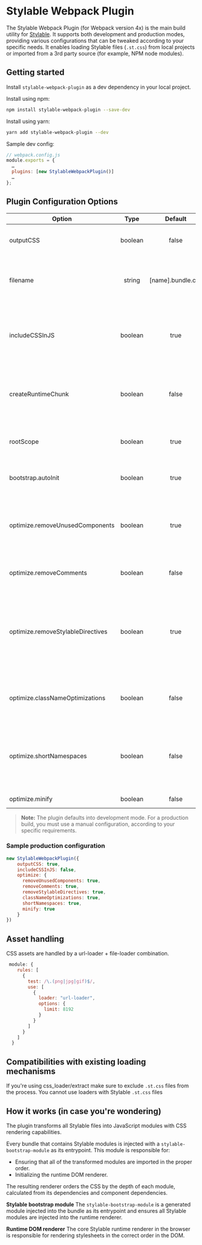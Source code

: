 # Stylable Webpack Plugin

The Stylable Webpack Plugin (for Webpack version 4x) is the main build utility for [Stylable](https://stylable.io/). It supports both development and production modes, providing various configurations that can be tweaked according to your specific needs. It enables loading Stylable files (`.st.css`) from local projects or imported from a 3rd party source (for example, NPM node modules).

## Getting started
Install `stylable-webpack-plugin` as a dev dependency in your local project.

Install using npm:
```bash
npm install stylable-webpack-plugin --save-dev
```

Install using yarn:
```bash
yarn add stylable-webpack-plugin --dev
```

 Sample dev config:
```js
// webpack.config.js
module.exports = {
  …
  plugins: [new StylableWebpackPlugin()]
  …
};
```
## Plugin Configuration Options
| Option	| Type	| Default	| Description |
|---------|:-----:|:--------:|--------------|
|outputCSS | boolean |	false	| Generate CSS asset files per bundle |
|filename	| string | [name].bundle.css	| The name of the CSS bundle file when outputCSS is enabled |
|includeCSSInJS |	boolean	| true |	Include target CSS in the JavaScript modules (used by runtime renderer) |
| createRuntimeChunk | boolean | false | Move **all** Stylable modules into a separate chunk with a runtime renderer |
| rootScope | boolean | true | Enable automatically scoping the root component |
| bootstrap.autoInit | boolean | true | Initialize the rendering of the CSS in the browser |
| optimize.removeUnusedComponents | boolean | true | Remove selectors that contain namespaces (classes) that are not imported by JavaScript |
| optimize.removeComments | boolean | false | Remove CSS comments from the target |
| optimize.removeStylableDirectives | boolean | true | Remove all `-st-*` from target (currently also removes empty rules which will be a separate option coming soon)  |
| optimize.classNameOptimizations | boolean | false | Shorten all class names and replace them in the JavaScript modules |
| optimize.shortNamespaces | boolean | false | Shorten all namespaces which affects the resulting `data-*` selectors and DOM attributes |
| optimize.minify | boolean | false | Minify each css asset. |

> **Note:**
> The plugin defaults into development mode. For a production build, you must use a manual configuration, according to your specific requirements.

### Sample production configuration
```js
new StylableWebpackPlugin({ 
    outputCSS: true, 
    includeCSSInJS: false,
    optimize: {
      removeUnusedComponents: true,
      removeComments: true,
      removeStylableDirectives: true,
      classNameOptimizations: true,
      shortNamespaces: true,
      minify: true
    }
})
```
## Asset handling
CSS assets are handled by a url-loader + file-loader combination.
```js
 module: {
    rules: [
      {
        test: /\.(png|jpg|gif)$/,
        use: [
          {
            loader: "url-loader",
            options: {
              limit: 8192
            }
          }
        ]
      }
    ]
  }
```
## Compatibilities with existing loading mechanisms
If you're using css_loader/extract make sure to exclude `.st.css` files from the process. You cannot use loaders with Stylable `.st.css` files

## How it works (in case you're wondering)
The plugin transforms all Stylable files into JavaScript modules with CSS rendering capabilities. 

Every bundle that contains Stylable modules is injected with a `stylable-bootstrap-module` as its entrypoint. This module is responsible for: 
* Ensuring that all of the transformed modules are imported in the proper order. 
* Initializing the runtime DOM renderer. 

The resulting renderer orders the CSS by the depth of each module, calculated from its dependencies and component dependencies. 

**Stylable bootstrap module** The `stylable-bootstrap-module` is a generated module injected into the bundle as its entrypoint and ensures all Stylable modules are injected into the runtime renderer.

**Runtime DOM renderer** The core Stylable runtime renderer in the browser is responsible for rendering stylesheets in the correct order in the DOM.
